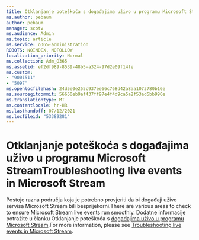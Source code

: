 ```yaml
---
title: Otklanjanje poteškoća s događajima uživo u programu Microsoft Stream
ms.author: pebaum
author: pebaum
manager: scotv
ms.audience: Admin
ms.topic: article
ms.service: o365-administration
ROBOTS: NOINDEX, NOFOLLOW
localization_priority: Normal
ms.collection: Adm_O365
ms.assetid: ef2df989-8539-48b5-a324-97d2e09f14fe
ms.custom:
- "9001511"
- "5097"
ms.openlocfilehash: 24d5e0e255c937ee66c768d42a8aa1073780b16e
ms.sourcegitcommit: 56650eb9af437ff97e4f4d9ca5a2f53ad5bb990e
ms.translationtype: MT
ms.contentlocale: hr-HR
ms.lasthandoff: 07/12/2021
ms.locfileid: "53389281"
---
```

# <a name="troubleshooting-live-events-in-microsoft-stream"></a><span data-ttu-id="54323-102">Otklanjanje poteškoća s događajima uživo u programu Microsoft Stream</span><span class="sxs-lookup"><span data-stu-id="54323-102">Troubleshooting live events in Microsoft Stream</span></span>

<span data-ttu-id="54323-103">Postoje razna područja koja je potrebno provjeriti da bi događaji uživo servisa Microsoft Stream bili besprijekorni.</span><span class="sxs-lookup"><span data-stu-id="54323-103">There are various areas to check to ensure Microsoft Stream live events run smoothly.</span></span> <span data-ttu-id="54323-104">Dodatne informacije potražite u članku Otklanjanje poteškoća s [događajima uživo u programu Microsoft Stream](/stream/live-event-troubleshooting).</span><span class="sxs-lookup"><span data-stu-id="54323-104">For more information, please see [Troubleshooting live events in Microsoft Stream](/stream/live-event-troubleshooting).</span></span>
